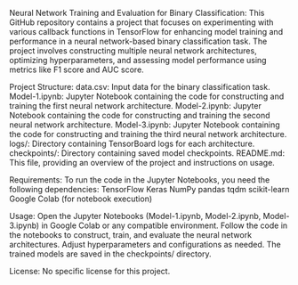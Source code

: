 Neural Network Training and Evaluation for Binary Classification:
This GitHub repository contains a project that focuses on experimenting with various callback functions in TensorFlow for enhancing model training and performance in a neural network-based binary classification task. The project involves constructing multiple neural network architectures, optimizing hyperparameters, and assessing model performance using metrics like F1 score and AUC score.

Project Structure:
data.csv: Input data for the binary classification task.
Model-1.ipynb: Jupyter Notebook containing the code for constructing and training the first neural network architecture.
Model-2.ipynb: Jupyter Notebook containing the code for constructing and training the second neural network architecture.
Model-3.ipynb: Jupyter Notebook containing the code for constructing and training the third neural network architecture.
logs/: Directory containing TensorBoard logs for each architecture.
checkpoints/: Directory containing saved model checkpoints.
README.md: This file, providing an overview of the project and instructions on usage.

Requirements:
To run the code in the Jupyter Notebooks, you need the following dependencies:
TensorFlow
Keras
NumPy
pandas
tqdm
scikit-learn
Google Colab (for notebook execution)

Usage:
Open the Jupyter Notebooks (Model-1.ipynb, Model-2.ipynb, Model-3.ipynb) in Google Colab or any compatible environment.
Follow the code in the notebooks to construct, train, and evaluate the neural network architectures. Adjust hyperparameters and configurations as needed.
The trained models are saved in the checkpoints/ directory.

License:
No specific license for this project.